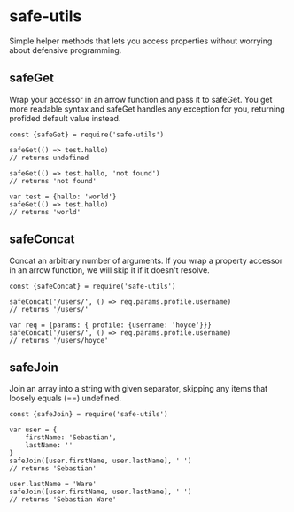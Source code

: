 # safe-utils

Simple helper methods that lets you access properties without worrying about defensive programming.

## safeGet ##
Wrap your accessor in an arrow function and pass it to safeGet. You get more readable syntax and
safeGet handles any exception for you, returning profided default value instead.

```
const {safeGet} = require('safe-utils')

safeGet(() => test.hallo)
// returns undefined

safeGet(() => test.hallo, 'not found')
// returns 'not found'

var test = {hallo: 'world'}
safeGet(() => test.hallo)
// returns 'world'
```

## safeConcat ##
Concat an arbitrary number of arguments. If you wrap a property accessor in an arrow function, we
will skip it if it doesn't resolve.

```
const {safeConcat} = require('safe-utils')

safeConcat('/users/', () => req.params.profile.username)
// returns '/users/'

var req = {params: { profile: {username: 'hoyce'}}}
safeConcat('/users/', () => req.params.profile.username)
// returns '/users/hoyce'
```

## safeJoin ##
Join an array into a string with given separator, skipping any items that loosely equals (==) undefined.

```
const {safeJoin} = require('safe-utils')

var user = {
    firstName: 'Sebastian',
    lastName: ''
}
safeJoin([user.firstName, user.lastName], ' ')
// returns 'Sebastian'

user.lastName = 'Ware'
safeJoin([user.firstName, user.lastName], ' ')
// returns 'Sebastian Ware'
```